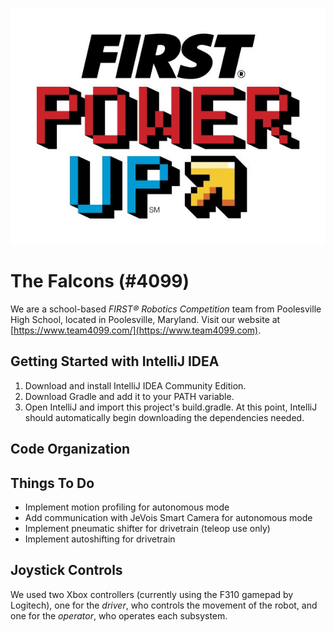 ![Power Up 2018](assets/powerup_logo.jpg)

# The Falcons (#4099)
We are a school-based _FIRST&reg; Robotics Competition_ team from Poolesville High School, located in Poolesville, Maryland. Visit our website at [https://www.team4099.com/](https://www.team4099.com).

## Getting Started with IntelliJ IDEA
1. Download and install IntelliJ IDEA Community Edition.
2. Download Gradle and add it to your PATH variable.
3. Open IntelliJ and import this project's build.gradle. At this point, IntelliJ should automatically begin downloading the dependencies needed.

## Code Organization


## Things To Do
* Implement motion profiling for autonomous mode
* Add communication with JeVois Smart Camera for autonomous mode
* Implement pneumatic shifter for drivetrain (teleop use only)
* Implement autoshifting for drivetrain

## Joystick Controls
We used two Xbox controllers (currently using the F310 gamepad by Logitech), one for the *driver*, who controls the movement of the robot, and one for the *operator*, who operates each subsystem.


